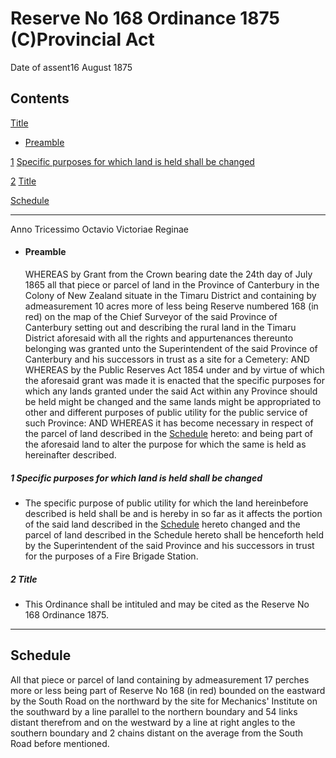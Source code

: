 # Reserve No 168 Ordinance 1875 (C)Provincial Act

Date of assent16 August 1875

## Contents

[Title][0]
    
*   [Preamble][1]

[1][2] [Specific purposes for which land is held shall be changed][2]

[2][3] [Title][3]

[Schedule][4]  
[][4]

---

Anno Tricessimo Octavio Victoriae Reginae
    
*   #### Preamble
    
    WHEREAS by Grant from the Crown bearing date the 24th day of July 1865 all that piece or parcel of land in the Province of Canterbury in the Colony of New Zealand situate in the Timaru District and containing by admeasurement 10 acres more of less being Reserve numbered 168 (in red) on the map of the Chief Surveyor of the said Province of Canterbury setting out and describing the rural land in the Timaru District aforesaid with all the rights and appurtenances thereunto belonging was granted unto the Superintendent of the said Province of Canterbury and his successors in trust as a site for a Cemetery: AND WHEREAS by the Public Reserves Act 1854 under and by virtue of which the aforesaid grant was made it is enacted that the specific purposes for which any lands granted under the said Act within any Province should be held might be changed and the same lands might be appropriated to other and different purposes of public utility for the public service of such Province: AND WHEREAS it has become necessary in respect of the parcel of land described in the [Schedule][4] hereto: and being part of the aforesaid land to alter the purpose for which the same is held as hereinafter described.

##### 1 Specific purposes for which land is held shall be changed
    
*   The specific purpose of public utility for which the land hereinbefore described is held shall be and is hereby in so far as it affects the portion of the said land described in the [Schedule][4] hereto changed and the parcel of land described in the Schedule hereto shall be henceforth held by the Superintendent of the said Province and his successors in trust for the purposes of a Fire Brigade Station.

##### 2 Title
    
*   This Ordinance shall be intituled and may be cited as the Reserve No 168 Ordinance 1875\.

---

## Schedule

All that piece or parcel of land containing by admeasurement 17 perches more or less being part of Reserve No 168 (in red) bounded on the eastward by the South Road on the northward by the site for Mechanics' Institute on the southward by a line parallel to the northern boundary and 54 links distant therefrom and on the westward by a line at right angles to the southern boundary and 2 chains distant on the average from the South Road before mentioned.

[0]: http://www.legislation.govt.nz/act/provincial/1875/0010/latest/whole.html#DLM128013
[1]: http://www.legislation.govt.nz/act/provincial/1875/0010/latest/whole.html#DLM128014
[2]: http://www.legislation.govt.nz/act/provincial/1875/0010/latest/whole.html#DLM128017
[3]: http://www.legislation.govt.nz/act/provincial/1875/0010/latest/whole.html#DLM128018
[4]: http://www.legislation.govt.nz/act/provincial/1875/0010/latest/whole.html#DLM128019